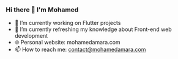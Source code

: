 ### Hi there 👋 I'm Mohamed

- 🔭 I’m currently working on Flutter projects
- 🌱 I’m currently refreshing my knowledge about Front-end web development
- 🌐 Personal website: mohamedamara.com
- 📫 How to reach me: contact@mohamedamara.com
